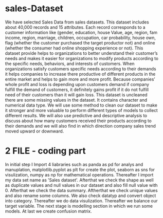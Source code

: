 # sales-Dataset
We have selected Sales Data from sales datasets. This dataset includes about 40,000 records and 15 attributes. Each record corresponds to a customer information like (gender, education, house Value, age, region, fam income, region, marriage, children, occupation, car probability, house own, flag (whether the customer purchased the target productor not) and online (whether the consumer had online shopping experience or not). This dataset provide helps to organizations to better understand their customer’s needs and makes it easier for organizations to modify products according to the specific needs, behaviors, and interests of customers. When organizations satisfy customers specific needs according to their demands it helps companies to increase there productive of different products in the entire market and helps to gain more and more profit. Because companies’ whole profit and loss is depending upon customers demand if company fulfill the demand of customers, it definitely gains profit if it do not fulfill need of their customers than it will gain loss. This dataset is uncleaned there are some missing values in the dataset. It contains character and numerical data type. We will use some method to clean our dataset to make it stronger and more valuable to perform different types of models to collect different results. We will also use predictive and descriptive analysis to discuss about how many customers received their products according to their demands and we will also find in which direction company sales trend moved upward or downward.

# 2 FILE - coding part

In initial step I Import 4 liabraries such as panda as pd for analys and manuplation, matplotlib.pyplot as plt for create the plot, seaborn as sns for visulization, numpy as np for mathematical operations. Thereafter I import my data set name as 'Sales dataset'. Afterthat we check the shape as well as duplicate values and null values in our dataset and also fill null value with 0. Afterthat we check the data summary. Aftherthat we check unique values and also rename some columns. We also check datatyp and convert object into category. Thereafter we do data visulization. Thereafter we balance  our target variable. The next stage is modelling section in which we run some models. At last we create confusion matrix.

